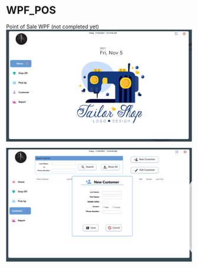 # WPF_POS
Point of Sale WPF 
(not completed yet)
<img src="WPF_POS_Netcore/Image/Readme.PNG">

<img src="WPF_POS_Netcore/Image/Readme1.PNG">
